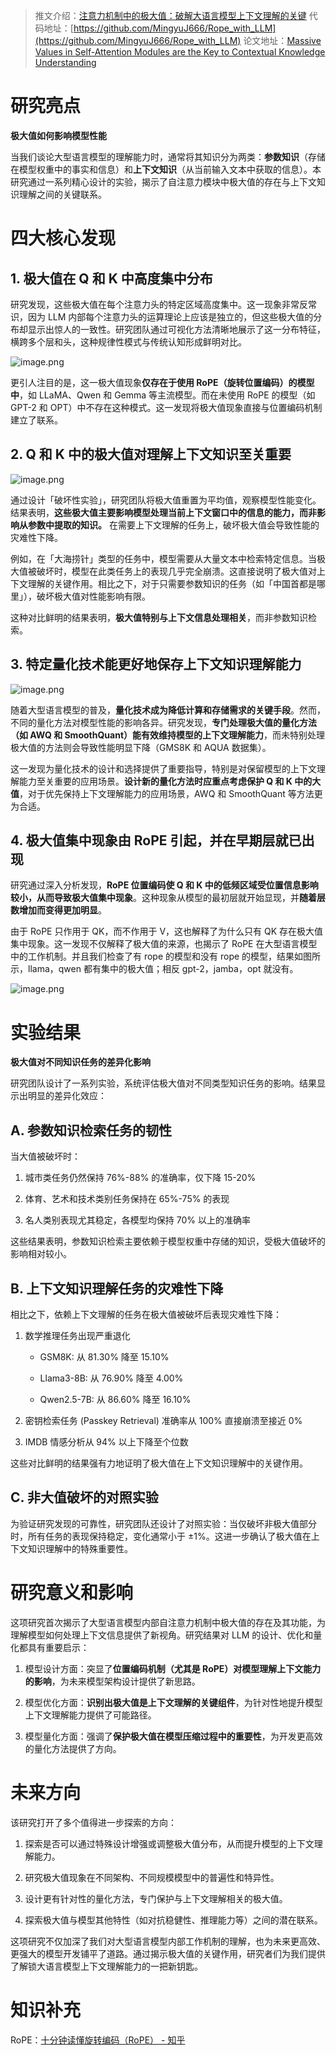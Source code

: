 > 推文介绍：[注意力机制中的极大值：破解大语言模型上下文理解的关键](https://mp.weixin.qq.com/s/s8xm_VKXyMSfAHHgyiiJPA)
> 代码地址：[https://github.com/MingyuJ666/Rope_with_LLM](https://github.com/MingyuJ666/Rope_with_LLM)
> 论文地址：[Massive Values in Self-Attention Modules are the Key to Contextual Knowledge Understanding](https://arxiv.org/pdf/2502.01563)

# **研究亮点**

**极大值如何影响模型性能**

当我们谈论大型语言模型的理解能力时，通常将其知识分为两类：**参数知识**（存储在模型权重中的事实和信息）和**上下文知识**（从当前输入文本中获取的信息）。本研究通过一系列精心设计的实验，揭示了自注意力模块中极大值的存在与上下文知识理解之间的关键联系。

# 四大核心发现

## 1. 极大值在 Q 和 K 中高度集中分布
研究发现，这些极大值在每个注意力头的特定区域高度集中。这一现象非常反常识，因为 LLM 内部每个注意力头的运算理论上应该是独立的，但这些极大值的分布却显示出惊人的一致性。研究团队通过可视化方法清晰地展示了这一分布特征，横跨多个层和头，这种规律性模式与传统认知形成鲜明对比。

![image.png](https://youki-1330066034.cos.ap-guangzhou.myqcloud.com/machine-learning/202505062315780.png)

更引人注目的是，这一极大值现象**仅存在于使用 RoPE（旋转位置编码）的模型中**，如 LLaMA、Qwen 和 Gemma 等主流模型。而在未使用 RoPE 的模型（如 GPT-2 和 OPT）中不存在这种模式。这一发现将极大值现象直接与位置编码机制建立了联系。

## 2. Q 和 K 中的极大值对理解上下文知识至关重要

![image.png](https://youki-1330066034.cos.ap-guangzhou.myqcloud.com/machine-learning/202505062321552.png)

通过设计「破坏性实验」，研究团队将极大值重置为平均值，观察模型性能变化。结果表明，**这些极大值主要影响模型处理当前上下文窗口中的信息的能力，而非影响从参数中提取的知识。** 在需要上下文理解的任务上，破坏极大值会导致性能的灾难性下降。

例如，在「大海捞针」类型的任务中，模型需要从大量文本中检索特定信息。当极大值被破坏时，模型在此类任务上的表现几乎完全崩溃。这直接说明了极大值对上下文理解的关键作用。相比之下，对于只需要参数知识的任务（如「中国首都是哪里」），破坏极大值对性能影响有限。

这种对比鲜明的结果表明，**极大值特别与上下文信息处理相关**，而非参数知识检索。

## 3. 特定量化技术能更好地保存上下文知识理解能力

![image.png](https://youki-1330066034.cos.ap-guangzhou.myqcloud.com/machine-learning/202505062324837.png)

随着大型语言模型的普及，**量化技术成为降低计算和存储需求的关键手段**。然而，不同的量化方法对模型性能的影响各异。研究发现，**专门处理极大值的量化方法（如 AWQ 和 SmoothQuant）能有效维持模型的上下文理解能力**，而未特别处理极大值的方法则会导致性能明显下降（GMS8K 和 AQUA 数据集）。

这一发现为量化技术的设计和选择提供了重要指导，特别是对保留模型的上下文理解能力至关重要的应用场景。**设计新的量化方法时应重点考虑保护 Q 和 K 中的大值**，对于优先保持上下文理解能力的应用场景，AWQ 和 SmoothQuant 等方法更为合适。

## 4. 极大值集中现象由 RoPE 引起，并在早期层就已出现

研究通过深入分析发现，**RoPE 位置编码使 Q 和 K 中的低频区域受位置信息影响较小，从而导致极大值集中现象**。这种现象从模型的最初层就开始显现，并**随着层数增加而变得更加明显**。

由于 RoPE 只作用于 QK，而不作用于 V，这也解释了为什么只有 QK 存在极大值集中现象。这一发现不仅解释了极大值的来源，也揭示了 RoPE 在大型语言模型中的工作机制。并且我们检查了有 rope 的模型和没有 rope 的模型，结果如图所示，llama，qwen 都有集中的极大值；相反 gpt-2，jamba，opt 就没有。

![image.png](https://youki-1330066034.cos.ap-guangzhou.myqcloud.com/machine-learning/202505062326556.png)

# 实验结果

**极大值对不同知识任务的差异化影响**

研究团队设计了一系列实验，系统评估极大值对不同类型知识任务的影响。结果显示出明显的差异化效应：
## A. 参数知识检索任务的韧性
当大值被破坏时：

1. 城市类任务仍然保持 76%-88% 的准确率，仅下降 15-20%
    
2. 体育、艺术和技术类别任务保持在 65%-75% 的表现
    
3. 名人类别表现尤其稳定，各模型均保持 70% 以上的准确率
    
这些结果表明，参数知识检索主要依赖于模型权重中存储的知识，受极大值破坏的影响相对较小。

## B. 上下文知识理解任务的灾难性下降

相比之下，依赖上下文理解的任务在极大值被破坏后表现灾难性下降：

1. 数学推理任务出现严重退化

	- GSM8K: 从 81.30% 降至 15.10%
	    
	- Llama3-8B: 从 76.90% 降至 4.00%
	    
	- Qwen2.5-7B: 从 86.60% 降至 16.10%
    

2. 密钥检索任务 (Passkey Retrieval) 准确率从 100% 直接崩溃至接近 0%  

3. IMDB 情感分析从 94% 以上下降至个位数

这些对比鲜明的结果强有力地证明了极大值在上下文知识理解中的关键作用。

## C. 非大值破坏的对照实验

为验证研究发现的可靠性，研究团队还设计了对照实验：当仅破坏非极大值部分时，所有任务的表现保持稳定，变化通常小于 ±1%。这进一步确认了极大值在上下文知识理解中的特殊重要性。

# 研究意义和影响

这项研究首次揭示了大型语言模型内部自注意力机制中极大值的存在及其功能，为理解模型如何处理上下文信息提供了新视角。研究结果对 LLM 的设计、优化和量化都具有重要启示：  

1. 模型设计方面：突显了**位置编码机制（尤其是 RoPE）对模型理解上下文能力的影响**，为未来模型架构设计提供了新思路。
    
2. 模型优化方面：**识别出极大值是上下文理解的关键组件**，为针对性地提升模型上下文理解能力提供了可能路径。
    
3. 模型量化方面：强调了**保护极大值在模型压缩过程中的重要性**，为开发更高效的量化方法提供了方向。

# 未来方向

该研究打开了多个值得进一步探索的方向：

1. 探索是否可以通过特殊设计增强或调整极大值分布，从而提升模型的上下文理解能力。
    
2. 研究极大值现象在不同架构、不同规模模型中的普遍性和特异性。
    
3. 设计更有针对性的量化方法，专门保护与上下文理解相关的极大值。
    
4. 探索极大值与模型其他特性（如对抗稳健性、推理能力等）之间的潜在联系。
    

这项研究不仅加深了我们对大型语言模型内部工作机制的理解，也为未来更高效、更强大的模型开发铺平了道路。通过揭示极大值的关键作用，研究者们为我们提供了解锁大语言模型上下文理解能力的一把新钥匙。

# 知识补充

RoPE：[十分钟读懂旋转编码（RoPE） - 知乎](https://zhuanlan.zhihu.com/p/647109286)